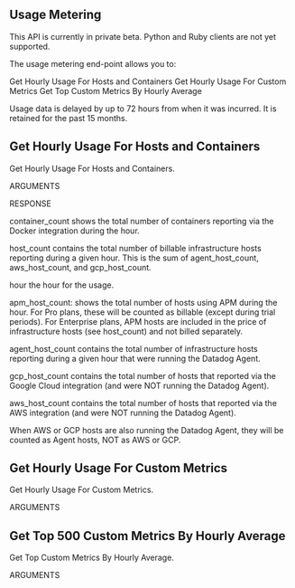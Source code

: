 ## Usage Metering
This API is currently in private beta. Python and Ruby clients are not yet supported.

The usage metering end-point allows you to:

Get Hourly Usage For Hosts and Containers
Get Hourly Usage For Custom Metrics
Get Top Custom Metrics By Hourly Average

Usage data is delayed by up to 72 hours from when it was incurred. It is retained for the past 15 months.

## Get Hourly Usage For Hosts and Containers
Get Hourly Usage For Hosts and Containers.

ARGUMENTS


RESPONSE

container_count
shows the total number of containers reporting via the Docker integration during the hour.

host_count
contains the total number of billable infrastructure hosts reporting during a given hour. This is the sum of agent_host_count, aws_host_count, and gcp_host_count.

hour
the hour for the usage.

apm_host_count:
shows the total number of hosts using APM during the hour. For Pro plans, these will be counted as billable (except during trial periods). For Enterprise plans, APM hosts are included in the price of infrastructure hosts (see host_count) and not billed separately.

agent_host_count
contains the total number of infrastructure hosts reporting during a given hour that were running the Datadog Agent.

gcp_host_count
contains the total number of hosts that reported via the Google Cloud integration (and were NOT running the Datadog Agent).

aws_host_count
contains the total number of hosts that reported via the AWS integration (and were NOT running the Datadog Agent).

When AWS or GCP hosts are also running the Datadog Agent, they will be counted as Agent hosts, NOT as AWS or GCP.

## Get Hourly Usage For Custom Metrics
Get Hourly Usage For Custom Metrics.

ARGUMENTS

## Get Top 500 Custom Metrics By Hourly Average
Get Top Custom Metrics By Hourly Average.

ARGUMENTS